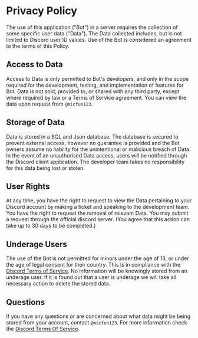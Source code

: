 # Privacy Policy

The use of this application ("Bot") in a server requires the collection of some specific user data ("Data"). The Data collected includes, but is not limited to Discord user ID values. Use of the Bot is considered an agreement to the terms of this Policy. 

## Access to Data

Access to Data is only permitted to Bot's developers, and only in the scope required for the development, testing, and implementation of features for Bot. Data is not sold, provided to, or shared with any third party, except where required by law or a Terms of Service agreement. You can view the data upon request from `@micfun123`.

## Storage of Data

Data is stored in a SQL and Json database. The database is secured to prevent external access, however no guarantee is provided and the Bot owners assume no liability for the unintentional or malicious breach of Data. In the event of an unauthorised Data access, users will be notified through the Discord client application. The developer team takes no responsibility for this data being lost or stolen.

## User Rights

At any time, you have the right to request to view the Data pertaining to your Discord account by making a ticket and speaking to the development team. You have the right to request the removal of relevant Data. You may submit a request through the official discord server. (You agree that this action can take up to 30 days to be completed.) 

## Underage Users

The use of the Bot is not permitted for minors under the age of 13, or under the age of legal consent for their country. This is in compliance with the [Discord Terms of Service](https://discord.com/terms). No information will be knowingly stored from an underage user. If it is found out that a user is underage we will take all necessary action to delete the stored data.

## Questions

If you have any questions or are concerned about what data might be being stored from your account, contact `@micfun123`. For more information check the [Discord Terms Of Service](https://discord.com/terms).
